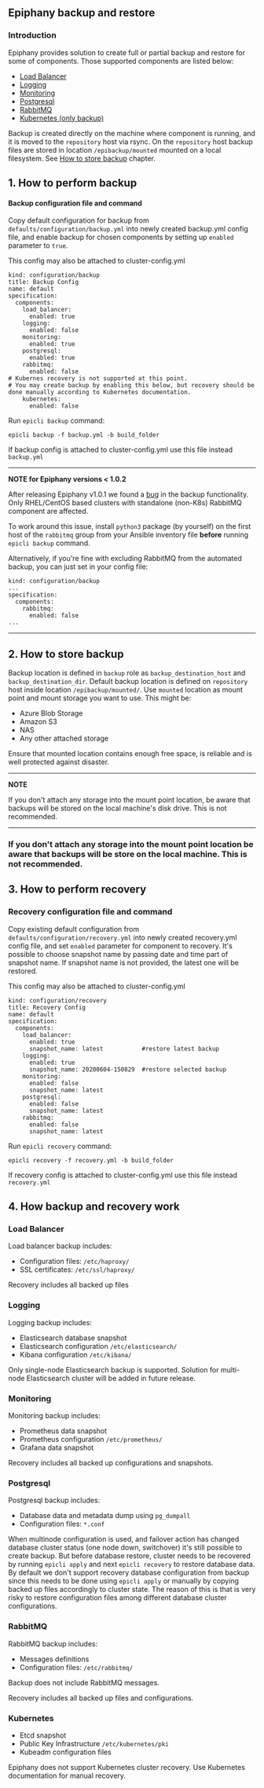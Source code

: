 ## Epiphany backup and restore

### Introduction

Epiphany provides solution to create full or partial backup and restore for some of components. Those supported components are listed below:

- [Load Balancer](#load-balancer)
- [Logging](#logging)
- [Monitoring](#monitoring)
- [Postgresql](#postgresql)
- [RabbitMQ](#rabbitmq)
- [Kubernetes (only backup)](#kubernetes)

Backup is created directly on the machine where component is running, and it is moved to the ``repository`` host via rsync. On the ``repository`` host backup files are stored in location ``/epibackup/mounted`` mounted on a local filesystem. 
See [How to store backup](#2-How-to-store-backup) chapter.

## 1. How to perform backup

#### Backup configuration file and command

Copy default configuration for backup from ``defaults/configuration/backup.yml`` into newly created backup.yml config file, and enable backup for chosen components by setting up ``enabled`` parameter to ``true``.

This config may also be attached to cluster-config.yml

```
kind: configuration/backup
title: Backup Config
name: default
specification:
  components:
    load_balancer:
      enabled: true
    logging:
      enabled: false
    monitoring:
      enabled: true
    postgresql:
      enabled: true
    rabbitmq:
      enabled: false
# Kubernes recovery is not supported at this point.
# You may create backup by enabling this below, but recovery should be done manually according to Kubernetes documentation.
    kubernetes:
      enabled: false
```

Run ``epicli backup`` command:
```
epicli backup -f backup.yml -b build_folder
```

If backup config is attached to cluster-config.yml use this file instead ``backup.yml``

---
**NOTE for Epiphany versions < 1.0.2**

After releasing Epiphany v1.0.1 we found a [bug](https://github.com/hitachienergy/epiphany/issues/2920) in the backup
functionality. Only RHEL/CentOS based clusters with standalone (non-K8s) RabbitMQ component are affected.

To work around this issue, install `python3` package (by yourself) on the first host of the `rabbitmq` group from your
Ansible inventory file **before** running `epicli backup` command.

Alternatively, if you're fine with excluding RabbitMQ from the automated backup, you can just set in your config file:

```
kind: configuration/backup
...
specification:
  components:
    rabbitmq:
      enabled: false
...
```

---

## 2. How to store backup

Backup location is defined in ``backup`` role as ``backup_destination_host`` and ``backup_destination_dir``.
Default backup location is defined on ``repository`` host inside location ``/epibackup/mounted/``.
Use ``mounted`` location as mount point and mount storage you want to use. This might be:
- Azure Blob Storage
- Amazon S3
- NAS
- Any other attached storage

Ensure that mounted location contains enough free space, is reliable and is well protected against disaster.

---
**NOTE**

If you don't attach any storage into the mount point location, be aware that backups will be stored on the local
machine's disk drive. This is not recommended.

---

### If you don't attach any storage into the mount point location be aware that backups will be store on the local machine. This is not recommended.

## 3. How to perform recovery

### Recovery configuration file and command

Copy existing default configuration from ``defaults/configuration/recovery.yml`` into newly created recovery.yml config file, and set ``enabled`` parameter for component to recovery. It's possible to choose snapshot name by passing date and time part of snapshot name. If snapshot name is not provided, the latest one will be restored.

This config may also be attached to cluster-config.yml

```
kind: configuration/recovery
title: Recovery Config
name: default
specification:
  components:
    load_balancer:
      enabled: true
      snapshot_name: latest           #restore latest backup
    logging:
      enabled: true
      snapshot_name: 20200604-150829  #restore selected backup
    monitoring:
      enabled: false
      snapshot_name: latest
    postgresql:
      enabled: false
      snapshot_name: latest
    rabbitmq:
      enabled: false
      snapshot_name: latest
```

Run ``epicli recovery`` command:

``epicli recovery -f recovery.yml -b build_folder``

If recovery config is attached to cluster-config.yml use this file instead ``recovery.yml``

## 4. How backup and recovery work

### Load Balancer

Load balancer backup includes:
- Configuration files: ``/etc/haproxy/``
- SSL certificates: ``/etc/ssl/haproxy/``

Recovery includes all backed up files


### Logging

Logging backup includes:
- Elasticsearch database snapshot
- Elasticsearch configuration ``/etc/elasticsearch/``
- Kibana configuration ``/etc/kibana/``

Only single-node Elasticsearch backup is supported. Solution for multi-node Elasticsearch cluster will be added in future release.

### Monitoring
Monitoring backup includes:
- Prometheus data snapshot
- Prometheus configuration ``/etc/prometheus/``
- Grafana data snapshot

Recovery includes all backed up configurations and snapshots.

### Postgresql
Postgresql backup includes:
- Database data and metadata dump using ``pg_dumpall``
- Configuration files: ``*.conf``

When multinode configuration is used, and failover action has changed database cluster status (one node down, switchover) it's still possible to create backup. But before database restore, cluster needs to be recovered by running ``epicli apply`` and next ``epicli recovery`` to restore database data.
By default we don't support recovery database configuration from backup since this needs to be done using ``epicli apply`` or manually by copying backed up files accordingly to cluster state. The reason of this is that is very risky to restore configuration files among different database cluster configurations.

### RabbitMQ
RabbitMQ backup includes:
- Messages definitions
- Configuration files: ``/etc/rabbitmq/``

Backup does not include RabbitMQ messages.

Recovery includes all backed up files and configurations.

### Kubernetes
- Etcd snapshot
- Public Key Infrastructure ``/etc/kubernetes/pki``
- Kubeadm configuration files

Epiphany does not support Kubernetes cluster recovery. Use Kubernetes documentation for manual recovery.